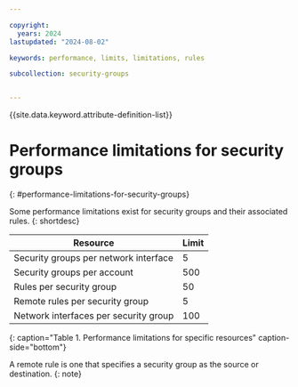 ```yaml
---

copyright:
  years: 2024
lastupdated: "2024-08-02"

keywords: performance, limits, limitations, rules

subcollection: security-groups


---
```


{{site.data.keyword.attribute-definition-list}}

# Performance limitations for security groups
{: #performance-limitations-for-security-groups}

Some performance limitations exist for security groups and their associated rules.
{: shortdesc}

| Resource                                                  | Limit                                               |
| --------------------------------------------------------- | --------------------------------------------------- |
| Security groups per network interface                     | 5                                                   |
| Security groups per account                               | 500                                                 |
| Rules per security group                                  | 50                                                  |
| Remote rules per security group                           | 5                                                   |
| Network interfaces per security group                     | 100                                                 |
{: caption="Table 1. Performance limitations for specific resources" caption-side="bottom"}

A remote rule is one that specifies a security group as the source or destination.
{: note}
